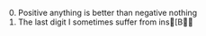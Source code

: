 0. Positive anything is better than negative nothing
1. The last digit
I sometimes suffer from ins[B
